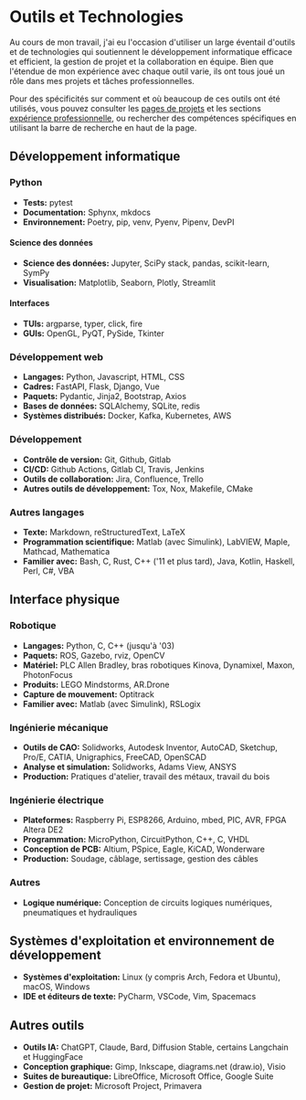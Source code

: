 # Outils et Technologies
Au cours de mon travail, j'ai eu l'occasion d'utiliser un large éventail d'outils et de technologies qui soutiennent le développement informatique efficace et efficient, la gestion de projet et la collaboration en équipe.
Bien que l'étendue de mon expérience avec chaque outil varie, ils ont tous joué un rôle dans mes projets et tâches professionnelles.

Pour des spécificités sur comment et où beaucoup de ces outils ont été utilisés,
vous pouvez consulter les [pages de projets](projects/index.md) et les sections [expérience professionnelle](work/index.md),
ou rechercher des compétences spécifiques en utilisant la barre de recherche en haut de la page.

## Développement informatique
### Python
- **Tests:** pytest
- **Documentation:** Sphynx, mkdocs
- **Environnement:** Poetry, pip, venv, Pyenv, Pipenv, DevPI
#### Science des données
- **Science des données:** Jupyter, SciPy stack, pandas, scikit-learn, SymPy
- **Visualisation:** Matplotlib, Seaborn, Plotly, Streamlit
#### Interfaces
- **TUIs:** argparse, typer, click, fire
- **GUIs:** OpenGL, PyQT, PySide, Tkinter
### Développement web
- **Langages:** Python, Javascript, HTML, CSS
- **Cadres:** FastAPI, Flask, Django, Vue
- **Paquets:** Pydantic, Jinja2, Bootstrap, Axios
- **Bases de données:** SQLAlchemy, SQLite, redis
- **Systèmes distribués:** Docker, Kafka, Kubernetes, AWS
### Développement
- **Contrôle de version:** Git, Github, Gitlab
- **CI/CD:** Github Actions, Gitlab CI, Travis, Jenkins
- **Outils de collaboration:** Jira, Confluence, Trello
- **Autres outils de développement:** Tox, Nox, Makefile, CMake
### Autres langages
- **Texte:** Markdown, reStructuredText, LaTeX
- **Programmation scientifique:** Matlab (avec Simulink), LabVIEW, Maple, Mathcad, Mathematica
- **Familier avec:** Bash, C, Rust, C++ ('11 et plus tard), Java, Kotlin, Haskell, Perl, C#, VBA

## Interface physique
### Robotique
- **Langages:** Python, C, C++ (jusqu'à '03)
- **Paquets:** ROS, Gazebo, rviz, OpenCV
- **Matériel:** PLC Allen Bradley, bras robotiques Kinova, Dynamixel, Maxon, PhotonFocus
- **Produits:** LEGO Mindstorms, AR.Drone
- **Capture de mouvement:** Optitrack
- **Familier avec:** Matlab (avec Simulink), RSLogix
### Ingénierie mécanique
- **Outils de CAO:** Solidworks, Autodesk Inventor, AutoCAD, Sketchup, Pro/E, CATIA, Unigraphics, FreeCAD, OpenSCAD
- **Analyse et simulation:** Solidworks, Adams View, ANSYS
- **Production:** Pratiques d'atelier, travail des métaux, travail du bois
### Ingénierie électrique
- **Plateformes:** Raspberry Pi, ESP8266, Arduino, mbed, PIC, AVR, FPGA Altera DE2
- **Programmation:** MicroPython, CircuitPython, C++, C, VHDL
- **Conception de PCB:** Altium, PSpice, Eagle, KiCAD, Wonderware
- **Production:** Soudage, câblage, sertissage, gestion des câbles
### Autres
- **Logique numérique:** Conception de circuits logiques numériques, pneumatiques et hydrauliques

## Systèmes d'exploitation et environnement de développement
- **Systèmes d'exploitation:** Linux (y compris Arch, Fedora et Ubuntu), macOS, Windows
- **IDE et éditeurs de texte:** PyCharm, VSCode, Vim, Spacemacs

## Autres outils
- **Outils IA:** ChatGPT, Claude, Bard, Diffusion Stable, certains Langchain et HuggingFace
- **Conception graphique:** Gimp, Inkscape, diagrams.net (draw.io), Visio
- **Suites de bureautique:** LibreOffice, Microsoft Office, Google Suite
- **Gestion de projet:** Microsoft Project, Primavera
